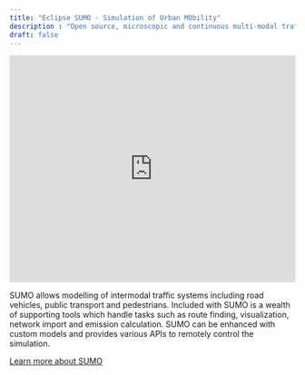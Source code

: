 ```yaml
---
title: "Eclipse SUMO - Simulation of Urban MObility"
description : "Open source, microscopic and continuous multi-modal traffic simulation package"
draft: false
---
```


<!-- dismissible alert -->
<!-- <div class="alert alert-warning alert-dismissible">
    <button type="button" class="close" data-dismiss="alert">&times;</button>
    <a href="conference"><h5 style="color:#338033";>Registration is now open!</h5></a>
    The <strong>SUMO User Conference 2020</strong> takes place October 26-28, 2020. This year's conference is going to be <b>online</b> and the participation will be <b>free</b> of charge. <a href="conference">More info about the conference</a>
</div> -->

<!-- YouTube tutorial -->
<iframe width="100%" height="400" src="https://www.youtube.com/embed/UeaeCdLt_1o" frameborder="0" allow="accelerometer; autoplay; encrypted-media; gyroscope; picture-in-picture" allowfullscreen></iframe>

<br>

SUMO allows modelling of intermodal traffic systems including road vehicles, public transport and pedestrians. Included with SUMO is a wealth of supporting tools which handle tasks such as route finding, visualization, network import and emission calculation. SUMO can be enhanced with custom models and provides various APIs to remotely control the simulation.

[Learn more about SUMO](about)